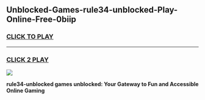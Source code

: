 
## Unblocked-Games-rule34-unblocked-Play-Online-Free-0biip
<h3>
<a href="https://premium76.site?title=rule34-unblocked&ref=26A">CLICK TO PLAY</a></h3>
<hr>

<h3>
<a href="https://premium76.site?title=rule34-unblocked&ref=26A">CLICK 2 PLAY</a>
  
</h3>

<a href="https://premium76.site?title=rule34-unblocked&ref=26A"><img src="https://clearcache.store/games.png"></a>


**rule34-unblocked games unblocked: Your Gateway to Fun and Accessible Online Gaming**
